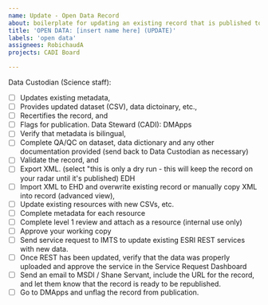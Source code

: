 ```yaml
---
name: Update - Open Data Record
about: boilerplate for updating an existing record that is published to OGP
title: 'OPEN DATA: [insert name here] (UPDATE)'
labels: 'open data'
assignees: RobichaudA
projects: CADI Board

---
```

Data Custodian (Science staff):
  - [ ] Updates existing metadata,
  - [ ] Provides updated dataset (CSV), data dictoinary, etc.,
  - [ ] Recertifies the record, and
  - [ ] Flags for publication.
Data Steward (CADI):
DMApps
-   [ ] Verify that metadata is bilingual,
-   [ ] Complete QA/QC on dataset, data dictionary and any other documentation provided (send back to Data Custodian as necessary)
-   [ ] Validate the record, and
-   [ ] Export XML. (select "this is only a dry run - this will keep the record on your radar until it's published)
EDH
-   [ ] Import XML to EHD and overwrite existing record or manually copy XML into record (advanced view),
-   [ ] Update existing resources with new CSVs, etc.
-   [ ] Complete metadata for each resource
-   [ ] Complete level 1 review and attach as a resource (internal use only)
-   [ ] Approve your working copy
-   [ ] Send service request to IMTS to update existing ESRI REST services with new data.
-   [ ] Once REST has been updated, verify that the data was properly uploaded and approve the service in the Service Request Dashboard
-   [ ] Send an email to MSDI / Shane Servant, include the URL for the record, and let them know that the record is ready to be republished.
-   [ ] Go to DMApps and unflag the record from publication.
